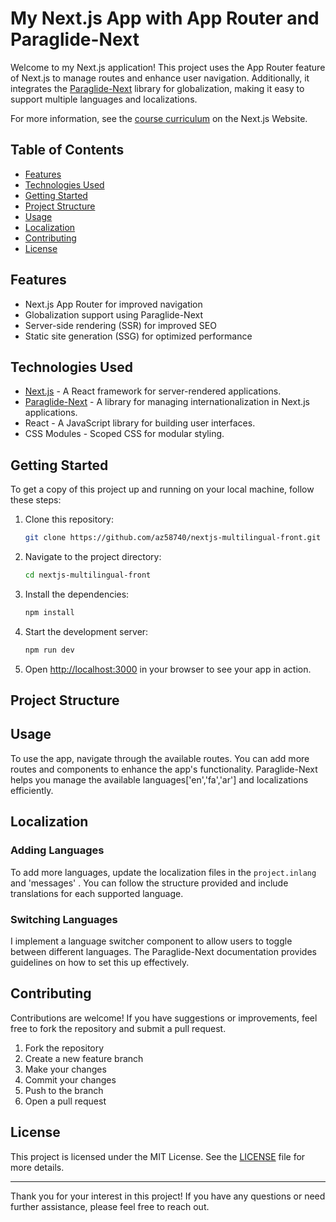 

# My Next.js App with App Router and Paraglide-Next

Welcome to my Next.js application! This project uses the App Router feature of Next.js to manage routes and enhance user navigation. Additionally, it integrates the [Paraglide-Next](https://inlang.com/m/osslbuzt/paraglide-next-i18n/get-started#localized-navigation-apis) library for globalization, making it easy to support multiple languages and localizations.

For more information, see the [course curriculum](https://nextjs.org/learn) on the Next.js Website.
## Table of Contents

- [Features](#features)
- [Technologies Used](#technologies-used)
- [Getting Started](#getting-started)
- [Project Structure](#project-structure)
- [Usage](#usage)
- [Localization](#localization)
- [Contributing](#contributing)
- [License](#license)

## Features

- Next.js App Router for improved navigation
- Globalization support using Paraglide-Next
- Server-side rendering (SSR) for improved SEO
- Static site generation (SSG) for optimized performance

## Technologies Used

- [Next.js](https://nextjs.org/) - A React framework for server-rendered applications.
- [Paraglide-Next](https://github.com/opral/monorepo/tree/main/inlang/source-code/paraglide/paraglide-next/examples/app) - A library for managing internationalization in Next.js applications.
- React - A JavaScript library for building user interfaces.
- CSS Modules - Scoped CSS for modular styling.

## Getting Started

To get a copy of this project up and running on your local machine, follow these steps:

1. Clone this repository:

    ```bash
    git clone https://github.com/az58740/nextjs-multilingual-front.git
    ```

2. Navigate to the project directory:

    ```bash
    cd nextjs-multilingual-front
    ```

3. Install the dependencies:

    ```bash
    npm install
    ```

4. Start the development server:

    ```bash
    npm run dev
    ```

5. Open [http://localhost:3000](http://localhost:3000) in your browser to see your app in action.

## Project Structure


## Usage

To use the app, navigate through the available routes. You can add more routes and components to enhance the app's functionality. Paraglide-Next helps you manage the available languages['en','fa','ar'] and localizations efficiently. 

## Localization

### Adding Languages

To add more languages, update the localization files in the `project.inlang`  and 'messages' . You can follow the structure provided and include translations for each supported language.

### Switching Languages

I implement a language switcher component to allow users to toggle between different languages. The Paraglide-Next documentation provides guidelines on how to set this up effectively.

## Contributing

Contributions are welcome! If you have suggestions or improvements, feel free to fork the repository and submit a pull request.

1. Fork the repository
2. Create a new feature branch
3. Make your changes
4. Commit your changes
5. Push to the branch
6. Open a pull request

## License

This project is licensed under the MIT License. See the [LICENSE](LICENSE) file for more details.

---

Thank you for your interest in this project! If you have any questions or need further assistance, please feel free to reach out.